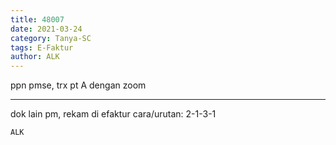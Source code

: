 ```yaml
---
title: 48007
date: 2021-03-24
category: Tanya-SC
tags: E-Faktur
author: ALK
---
```


ppn pmse, trx pt A dengan zoom

---

dok lain pm, rekam di efaktur cara/urutan: 2-1-3-1

`ALK`
